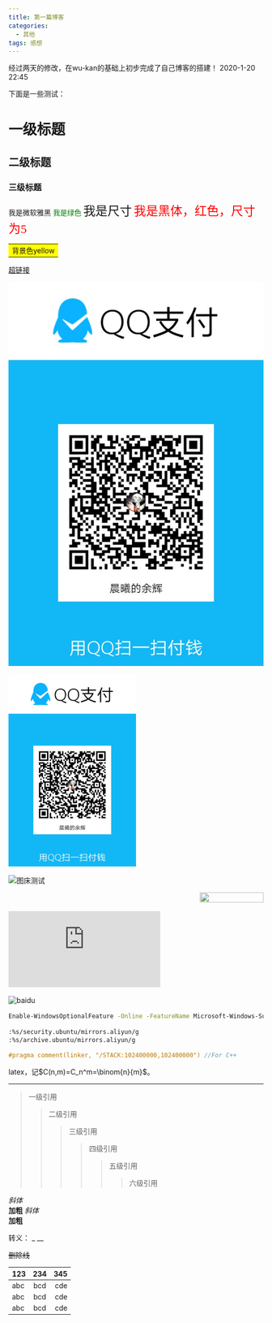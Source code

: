 ```yaml
---
title: 第一篇博客
categories:
  - 其他
tags: 感想
---
```

经过两天的修改，在wu-kan的基础上初步完成了自己博客的搭建！
2020-1-20 22:45

下面是一些测试：

# 一级标题
## 二级标题
### 三级标题

<font face="微软雅黑">我是微软雅黑</font>
<font color=#008000>我是绿色</font>
<font size=5>我是尺寸</font>
<font face="黑体" color=red size=5>我是黑体，红色，尺寸为5</font>
<table><tr><td bgcolor=yellow>背景色yellow</td></tr></table>

[超链接](https://sakuratj.github.io/)

![库图片](/public/image/qqpay.jpg)

<img src="/public/image/qqpay.jpg" width="50%" height="50%">

![图床测试](https://i.loli.net/2020/01/21/clvtn6IfOw7sZU1.jpg)

<div align=right><img src="https://i.loli.net/2020/01/21/clvtn6IfOw7sZU1.jpg" width="50%" height="50%"></div>

![附件测试](http://120.79.94.169/index.php?user/publicLink&fid=066aht64b0RGZzCZvlrQT2zddHLBMfbvY8dKBbj54cu4fKklUcBirhrFT_jzhoOs2qNCRuOpLM70zyJzLxPoM8PIejCIt1_xAYa6CQGSGulR9qNo_uyxlKfsWNYus5-a_QQV71Q&file_name=/photo.png)

![baidu](http://www.baidu.com/img/bdlogo.gif "百度logo")  

```bash
Enable-WindowsOptionalFeature -Online -FeatureName Microsoft-Windows-Subsystem-Linux
```
```vim
:%s/security.ubuntu/mirrors.aliyun/g
:%s/archive.ubuntu/mirrors.aliyun/g
```
```cpp
#pragma comment(linker, "/STACK:102400000,102400000") //For C++
```
latex，记$C(n,m)=C_n^m=\binom{n}{m}$。

------

> 一级引用
>> 二级引用
>>> 三级引用
>>>> 四级引用
>>>>> 五级引用
>>>>>> 六级引用

*斜体*    
**加粗**
_斜体_   
 __加粗__
 
 转义：
 \_
 \_\_
 
 ~~删除线~~
 
 123|234|345
:-|:-:|-:
abc|bcd|cde
abc|bcd|cde
abc|bcd|cde

 